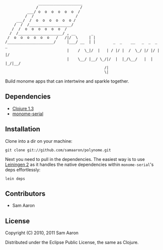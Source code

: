                    ____________________
                  /                   /
              ___/ o  o  o  o  o  o  /
             /  /                   /
         ___/  /  o  o  o  o  o  o /
        /  /  /___________________/
       /  /  o  o  o  o  o  o  /
      /  /____________________/ , __       _
     /  o  o  o  o  o  o   /   /|/  \     | |
    /_____________________/     |___/ __  | |        _  _    __   _  _  _    _
                                |    /  \_|/  |   | / |/ |  /  \_/ |/ |/ |  |/
                                |    \__/ |__/ \_/|/  |  |_/\__/   |  |  |_/|__/
                                                 /|
                                                 \|





Build monome apps that can intertwine and sparkle together.

## Dependencies

* [Clojure 1.3](http://clojure.org)
* [monome-serial](http://github/samaaron/monome-serial)

## Installation

Clone into a dir on your machine:

    git clone git://github.com/samaaron/polynome.git

Next you need to pull in the dependencies. The easiest way is to use [Leiningen 2](https://github.com/technomancy/leiningen) as it handles the native dependencies within `monome-serial`'s deps  effortlessly:

    lein deps

## Contributors

* Sam Aaron

## License

Copyright (C) 2010, 2011 Sam Aaron

Distributed under the Eclipse Public License, the same as Clojure.

